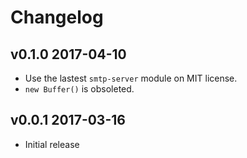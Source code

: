 # Changelog

## v0.1.0 2017-04-10

  * Use the lastest `smtp-server` module on MIT license.
  * `new Buffer()` is obsoleted.

## v0.0.1 2017-03-16

  * Initial release
